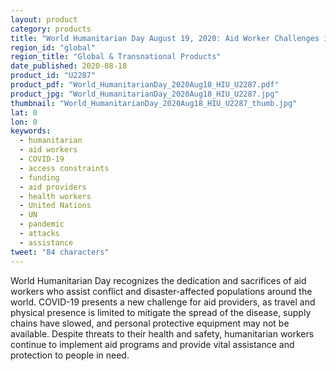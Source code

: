 ```yaml
---
layout: product
category: products
title: "World Humanitarian Day August 19, 2020: Aid Worker Challenges in the Time of COVID-19"
region_id: "global" 
region_title: "Global & Transnational Products" 
date_published: 2020-08-18
product_id: "U2287"
product_pdf: "World_HumanitarianDay_2020Aug18_HIU_U2287.pdf"
product_jpg: "World_HumanitarianDay_2020Aug18_HIU_U2287.jpg"
thumbnail: "World_HumanitarianDay_2020Aug18_HIU_U2287_thumb.jpg"
lat: 0
lon: 0
keywords:
  - humanitarian
  - aid workers
  - COVID-19
  - access constraints
  - funding
  - aid providers
  - health workers
  - United Nations
  - UN
  - pandemic
  - attacks
  - assistance
tweet: "84 characters"
---
```

World Humanitarian Day recognizes the dedication and sacrifices of aid workers who assist conflict and disaster-affected populations around the world. COVID-19 presents a new challenge for aid providers, as travel and physical presence is limited to mitigate the spread of the disease, supply chains have slowed, and personal protective equipment may not be available. Despite threats to their health and safety, humanitarian workers continue to implement aid programs and provide vital assistance and protection to people in need.
